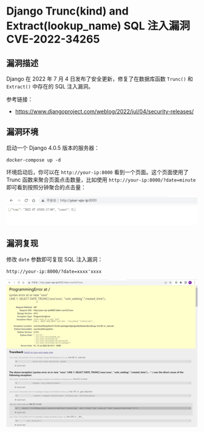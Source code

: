 # Django Trunc(kind) and Extract(lookup_name) SQL 注入漏洞 CVE-2022-34265

## 漏洞描述

Django 在 2022 年 7 月 4 日发布了安全更新，修复了在数据库函数 `Trunc()` 和 `Extract()` 中存在的 SQL 注入漏洞。

参考链接：

- https://www.djangoproject.com/weblog/2022/jul/04/security-releases/

## 漏洞环境

启动一个 Django 4.0.5 版本的服务器：

```
docker-compose up -d
```

环境启动后，你可以在 `http://your-ip:8000` 看到一个页面。这个页面使用了 Trunc 函数来聚合页面点击数量，比如使用 `http://your-ip:8000/?date=minute` 即可看到按照分钟聚合的点击量：

![image-20220715151734436](images/202207151517471.png)

## 漏洞复现

修改 `date` 参数即可复现 SQL 注入漏洞：

```
http://your-ip:8000/?date=xxxx'xxxx
```

![image-20220715151846936](images/202207151518086.png)
